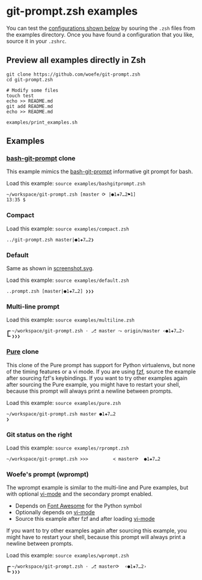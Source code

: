 # git-prompt.zsh examples
You can test the [configurations shown below](#examples) by souring the `.zsh` files from the examples directory.
Once you have found a configuration that you like, source it in your `.zshrc`.

## Preview all examples directly in Zsh

```
git clone https://github.com/woefe/git-prompt.zsh
cd git-prompt.zsh

# Modify some files
touch test
echo >> README.md
git add README.md
echo >> README.md

examples/print_examples.sh
```

## Examples

<!-- truncate here before generating examples -->

### [bash-git-prompt](https://github.com/magicmonty/bash-git-prompt) clone
This example mimics the [bash-git-prompt](https://github.com/magicmonty/bash-git-prompt) informative git prompt for bash.

Load this example: `source examples/bashgitprompt.zsh`

```
~/workspace/git-prompt.zsh [master ⟳ |●1✚7…2⚑1]
13:35 $
```


### Compact


Load this example: `source examples/compact.zsh`

```
../git-prompt.zsh master|●1✚7…2❯
```


### Default
Same as shown in [screenshot.svg](../screenshot.svg).

Load this example: `source examples/default.zsh`

```
..prompt.zsh [master|●1✚7…2] ❯❯❯
```


### Multi-line prompt


Load this example: `source examples/multiline.zsh`

```
┏╸~/workspace/git-prompt.zsh · ⎇ master ⤳ origin/master ‹●1✚7…2›
┗╸❯❯❯
```


### [Pure](https://github.com/sindresorhus/pure) clone

This clone of the Pure prompt has support for Python virtualenvs, but none of the timing features or a vi mode.
If you are using [fzf](https://github.com/junegunn/fzf), source the example after sourcing fzf's keybindings.
If you want to try other examples again after sourcing the Pure example, you might have to restart your shell, because this prompt will always print a newline between prompts.

Load this example: `source examples/pure.zsh`

```
~/workspace/git-prompt.zsh master ●1✚7…2
❯
```


### Git status on the right


Load this example: `source examples/rprompt.zsh`

```
~/workspace/git-prompt.zsh ≻≻≻         ≺ master⟳  ●1✚7…2
```


### Woefe's prompt (wprompt)

The wprompt example is similar to the multi-line and Pure examples, but with optional [vi-mode](https://github.com/woefe/vi-mode.zsh) and the secondary prompt enabled.

- Depends on [Font Awesome](https://fontawesome.com/) for the Python symbol
- Optionally depends on [vi-mode](https://github.com/woefe/vi-mode.zsh)
- Source this example after fzf and after loading [vi-mode](https://github.com/woefe/vi-mode.zsh)

If you want to try other examples again after sourcing this example, you might have to restart your shell, because this prompt will always print a newline between prompts.

Load this example: `source examples/wprompt.zsh`

```
┏╸~/workspace/git-prompt.zsh · ⎇ master⟳  ‹●1✚7…2›
┗╸❯❯❯
```
